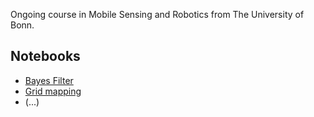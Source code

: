Ongoing course in Mobile Sensing and Robotics from The University of Bonn.

## Notebooks 
* [Bayes Filter](https://github.com/lundstrom14/mobile_sensing_robotics/blob/main/Bayes_Filter.ipynb)
* [Grid mapping](https://github.com/lundstrom14/mobile_sensing_robotics/blob/main/Grid_mapping.ipynb)
* (...)
